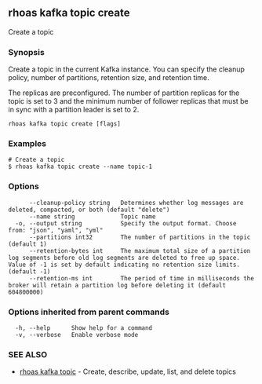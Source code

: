 ## rhoas kafka topic create

Create a topic

### Synopsis

Create a topic in the current Kafka instance. You can specify the cleanup policy, number of partitions, retention size, and retention time.

The replicas are preconfigured. The number of partition replicas for the topic is set to 3 and the minimum number of follower replicas that must be in sync with a partition leader is set to 2.


```
rhoas kafka topic create [flags]
```

### Examples

```
# Create a topic
$ rhoas kafka topic create --name topic-1

```

### Options

```
      --cleanup-policy string   Determines whether log messages are deleted, compacted, or both (default "delete")
      --name string             Topic name
  -o, --output string           Specify the output format. Choose from: "json", "yaml", "yml"
      --partitions int32        The number of partitions in the topic (default 1)
      --retention-bytes int     The maximum total size of a partition log segments before old log segments are deleted to free up space. Value of -1 is set by default indicating no retention size limits. (default -1)
      --retention-ms int        The period of time in milliseconds the broker will retain a partition log before deleting it (default 604800000)
```

### Options inherited from parent commands

```
  -h, --help      Show help for a command
  -v, --verbose   Enable verbose mode
```

### SEE ALSO

* [rhoas kafka topic](rhoas_kafka_topic.md)	 - Create, describe, update, list, and delete topics

